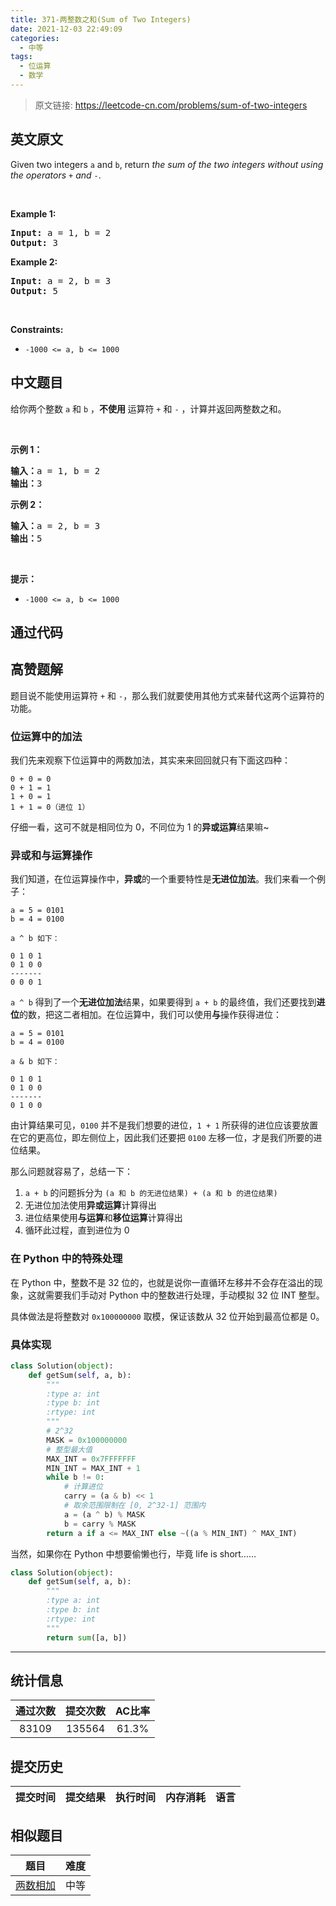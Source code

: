 ```yaml
---
title: 371-两整数之和(Sum of Two Integers)
date: 2021-12-03 22:49:09
categories:
  - 中等
tags:
  - 位运算
  - 数学
---
```


> 原文链接: https://leetcode-cn.com/problems/sum-of-two-integers


## 英文原文
<div><p>Given two integers <code>a</code> and <code>b</code>, return <em>the sum of the two integers without using the operators</em> <code>+</code> <em>and</em> <code>-</code>.</p>

<p>&nbsp;</p>
<p><strong>Example 1:</strong></p>
<pre><strong>Input:</strong> a = 1, b = 2
<strong>Output:</strong> 3
</pre><p><strong>Example 2:</strong></p>
<pre><strong>Input:</strong> a = 2, b = 3
<strong>Output:</strong> 5
</pre>
<p>&nbsp;</p>
<p><strong>Constraints:</strong></p>

<ul>
	<li><code>-1000 &lt;= a, b &lt;= 1000</code></li>
</ul>
</div>

## 中文题目
<div><p>给你两个整数 <code>a</code> 和 <code>b</code> ，<strong>不使用 </strong>运算符&nbsp;<code>+</code> 和&nbsp;<code>-</code>&nbsp;​​​​​​​，计算并返回两整数之和。</p>

<p>&nbsp;</p>

<p><strong>示例 1：</strong></p>

<pre>
<strong>输入：</strong>a = 1, b = 2
<strong>输出：</strong>3
</pre>

<p><strong>示例 2：</strong></p>

<pre>
<strong>输入：</strong>a = 2, b = 3
<strong>输出：</strong>5
</pre>

<p>&nbsp;</p>

<p><strong>提示：</strong></p>

<ul>
	<li><code>-1000 &lt;= a, b &lt;= 1000</code></li>
</ul>
</div>

## 通过代码
<RecoDemo>
</RecoDemo>


## 高赞题解
题目说不能使用运算符 `+` 和 `-`，那么我们就要使用其他方式来替代这两个运算符的功能。

### 位运算中的加法

我们先来观察下位运算中的两数加法，其实来来回回就只有下面这四种：

```
0 + 0 = 0
0 + 1 = 1
1 + 0 = 1
1 + 1 = 0（进位 1）
```

仔细一看，这可不就是相同位为 0，不同位为 1 的**异或运算**结果嘛~

### 异或和与运算操作

我们知道，在位运算操作中，**异或**的一个重要特性是**无进位加法**。我们来看一个例子：

```
a = 5 = 0101
b = 4 = 0100

a ^ b 如下：

0 1 0 1
0 1 0 0
-------
0 0 0 1
```

`a ^ b` 得到了一个**无进位加法**结果，如果要得到 `a + b` 的最终值，我们还要找到**进位**的数，把这二者相加。在位运算中，我们可以使用**与**操作获得进位：

```
a = 5 = 0101
b = 4 = 0100

a & b 如下：

0 1 0 1
0 1 0 0
-------
0 1 0 0
```

由计算结果可见，`0100` 并不是我们想要的进位，`1 + 1` 所获得的进位应该要放置在它的更高位，即左侧位上，因此我们还要把 `0100` 左移一位，才是我们所要的进位结果。

那么问题就容易了，总结一下：

1. `a + b` 的问题拆分为 `(a 和 b 的无进位结果) + (a 和 b 的进位结果)`
2. 无进位加法使用**异或运算**计算得出
3. 进位结果使用**与运算**和**移位运算**计算得出
4. 循环此过程，直到进位为 0

### 在 Python 中的特殊处理

在 Python 中，整数不是 32 位的，也就是说你一直循环左移并不会存在溢出的现象，这就需要我们手动对 Python 中的整数进行处理，手动模拟 32 位 INT 整型。 

具体做法是将整数对 `0x100000000` 取模，保证该数从 32 位开始到最高位都是 0。

### 具体实现

```Python []
class Solution(object):
    def getSum(self, a, b):
        """
        :type a: int
        :type b: int
        :rtype: int
        """
        # 2^32
        MASK = 0x100000000
        # 整型最大值
        MAX_INT = 0x7FFFFFFF
        MIN_INT = MAX_INT + 1
        while b != 0:
            # 计算进位
            carry = (a & b) << 1 
            # 取余范围限制在 [0, 2^32-1] 范围内
            a = (a ^ b) % MASK
            b = carry % MASK
        return a if a <= MAX_INT else ~((a % MIN_INT) ^ MAX_INT)   
```

当然，如果你在 Python 中想要偷懒也行，毕竟 life is short……

```Python []
class Solution(object):
    def getSum(self, a, b):
        """
        :type a: int
        :type b: int
        :rtype: int
        """
        return sum([a, b])
```

----



## 统计信息
| 通过次数 | 提交次数 | AC比率 |
| :------: | :------: | :------: |
|    83109    |    135564    |   61.3%   |

## 提交历史
| 提交时间 | 提交结果 | 执行时间 |  内存消耗  | 语言 |
| :------: | :------: | :------: | :--------: | :--------: |


## 相似题目
|                             题目                             | 难度 |
| :----------------------------------------------------------: | :---------: |
| [两数相加](https://leetcode-cn.com/problems/add-two-numbers/) | 中等|

